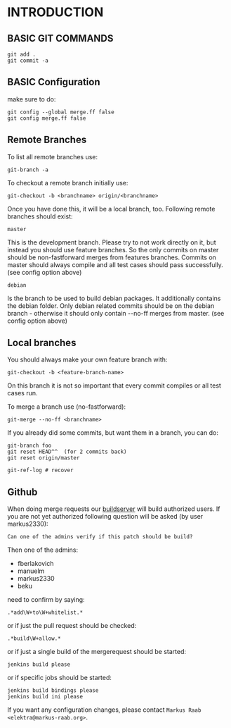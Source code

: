 # INTRODUCTION #

## BASIC GIT COMMANDS ##

    git add .
	git commit -a

## BASIC Configuration ##

make sure to do:  

	git config --global merge.ff false  
	git config merge.ff false  

## Remote Branches ##

To list all remote branches use:

	git-branch -a

To checkout a remote branch initially use:

	git-checkout -b <branchname> origin/<branchname>

Once you have done this, it will be a local branch, too.
Following remote branches should exist:

	master

This is the development branch. Please try
to not work directly on it, but instead
you should use feature branches. So the
only commits on master should be non-fastforward
merges from features branches. Commits on
master should always compile and all test
cases should pass successfully.
(see config option above)


	debian

Is the branch to be used to build debian
packages. It additionally contains the
debian folder. Only debian related commits
should be on the debian branch - otherwise
it should only contain --no-ff merges from
master.  (see config option above)

## Local branches ##

You should always make your own feature branch with:  

	git-checkout -b <feature-branch-name>

On this branch it is not so important that every
commit compiles or all test cases run.

To merge a branch use (no-fastforward):  

	git-merge --no-ff <branchname>

If you already did some commits, but want them in a branch,
you can do:  

	git-branch foo  
	git reset HEAD^^  (for 2 commits back)  
	git reset origin/master  

	git-ref-log # recover

## Github ##

When doing merge requests our [buildserver](http://build.libelektra.org:8080)
will build authorized users. If you are not yet authorized following
question will be asked (by user markus2330):

	Can one of the admins verify if this patch should be build?

Then one of the admins:

- fberlakovich
- manuelm
- markus2330
- beku  

need to confirm by saying:  

	.*add\W+to\W+whitelist.*

or if just the pull request should be checked:  

	.*build\W+allow.*

or if just a single build of the mergerequest should be started:

	jenkins build please

or if specific jobs should be started:

	jenkins build bindings please
	jenkins build ini please

If you want any configuration changes, please contact
`Markus Raab <elektra@markus-raab.org>`.
